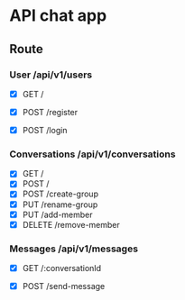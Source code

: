 # API chat app

## Route 

### User /api/v1/users
- [x] GET /
- [x] POST /register
- [x] POST /login


### Conversations /api/v1/conversations

- [x] GET /
- [x] POST /
- [x] POST /create-group
- [x] PUT /rename-group
- [x] PUT /add-member
- [x] DELETE /remove-member

### Messages /api/v1/messages

- [x] GET /:conversationId
- [x] POST /send-message

